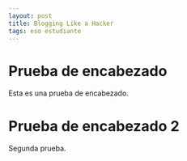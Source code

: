 ```yaml
---
layout: post
title: Blogging Like a Hacker
tags: eso estudiante
---
```


# Prueba de encabezado
Esta es una prueba de encabezado.

# Prueba de encabezado 2
Segunda prueba.
